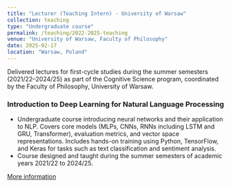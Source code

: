 ```yaml
---
title: "Lecturer (Teaching Intern) - University of Warsaw"
collection: teaching
type: "Undergraduate course"
permalink: /teaching/2022-2025-teaching
venue: "University of Warsaw, Faculty of Philosophy"
date: 2025-02-17
location: "Warsaw, Poland"
---
```


Delivered lectures for first-cycle studies during the summer semesters (2021/22–2024/25) as part of the Cognitive Science program, coordinated by the Faculty of Philosophy, University of Warsaw.

### Introduction to Deep Learning for Natural Language Processing
- Undergraduate course introducing neural networks and their application to NLP. Covers core models (MLPs, CNNs, RNNs including LSTM and GRU, Transformer), evaluation metrics, and vector space representations. Includes hands-on training using Python, TensorFlow, and Keras for tasks such as text classification and sentiment analysis.  
- Course designed and taught during the summer semesters of academic years 2021/22 to 2024/25.

[More information](https://usosweb.uw.edu.pl/kontroler.php?_action=katalog2/przedmioty/pokazPrzedmiot&kod=3800-KOG-MS2-IDL)

